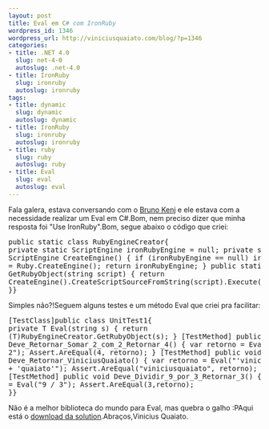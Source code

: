 ```yaml
--- 
layout: post
title: Eval em C# com IronRuby
wordpress_id: 1346
wordpress_url: http://viniciusquaiato.com/blog/?p=1346
categories: 
- title: .NET 4.0
  slug: net-4-0
  autoslug: .net-4.0
- title: IronRuby
  slug: ironruby
  autoslug: ironruby
tags: 
- title: dynamic
  slug: dynamic
  autoslug: dynamic
- title: IronRuby
  slug: ironruby
  autoslug: ironruby
- title: ruby
  slug: ruby
  autoslug: ruby
- title: Eval
  slug: eval
  autoslug: eval
---
```

Fala galera, estava conversando com o [Bruno Kenj](http://www.brunokenj.net/) e ele estava com a necessidade realizar um Eval em C#.Bom, nem preciso dizer que minha resposta foi "Use IronRuby".Bom, segue abaixo o código que criei:<pre lang="csharp" line="1">public static class RubyEngineCreator{    private static ScriptEngine ironRubyEngine = null;    private static ScriptEngine CreateEngine()    {        if (ironRubyEngine == null)            ironRubyEngine = Ruby.CreateEngine();        return ironRubyEngine;    }    public static dynamic GetRubyObject(string script)    {        return CreateEngine().CreateScriptSourceFromString(script).Execute();    }}</pre>Simples não?!Seguem alguns testes e um método Eval que criei pra facilitar:<pre lang="csharp" line="1">[TestClass]public class UnitTest1{    private T Eval<t>(string s)    {        return (T)RubyEngineCreator.GetRubyObject(s);    }    [TestMethod]    public void Deve_Retornar_Somar_2_com_2_Retornar_4()    {        var retorno = Eval<int>("2 + 2");        Assert.AreEqual(4, retorno);    }    [TestMethod]    public void Deve_Retornar_ViniciusQuaiato()    {        var retorno = Eval<string>("'vinicius' + 'quaiato'");        Assert.AreEqual("viniciusquaiato", retorno);    }    [TestMethod]    public  void Deve_Dividir_9_por_3_Retornar_3()    {        var retorno = Eval<int>("9 / 3");        Assert.AreEqual(3,retorno);    }}</int></string></int></t></pre>Não é a melhor biblioteca do mundo para Eval, mas quebra o galho :PAqui está o [download da solution](http://viniciusquaiato.com/files/codesamples/IronRubyEval/IronRubyCsharpEvaluator.zip).Abraços,Vinicius Quaiato.
